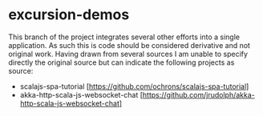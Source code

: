 # excursion-demos
This branch of the project integrates several other efforts into a single application.  As such this is code should
be considered derivative and not original work.  Having drawn from several sources I am unable to specify directly
the original source but can indicate the following projects as source:
* scalajs-spa-tutorial [https://github.com/ochrons/scalajs-spa-tutorial]
* akka-http-scala-js-websocket-chat [https://github.com/jrudolph/akka-http-scala-js-websocket-chat]